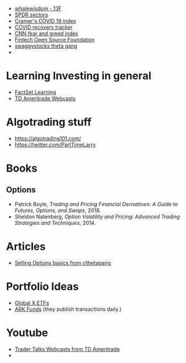 - [whalewisdom - 13F](https://whalewisdom.com/)
- [SPDR sectors](https://www.sectorspdr.com/sectorspdr/)
- [Cramer's COVID 19 index](https://www.cnbc.com/cramer-covid-19-stocks/)
- [COVID recovery tracker](http://graphics.wsj.com/marketwatch/coronavirus-economic-recovery-tracker/#/)
- [CNN fear and greed index](https://money.cnn.com/data/fear-and-greed/)
- [Fintech Open Source Foundation](https://www.finos.org/)
- [swaggystocks theta gang](https://www.swaggystocks.com/dashboard/stocks/theta-gang)
-  


# Learning Investing in general
-   [FactSet Learning](https://learning.factset.com/)
-   [TD Ameritrade Webcasts](https://events.thinkorswim.com/#/webcast)



# Algotrading stuff
-   https://algotrading101.com/
-   https://twitter.com/PartTimeLarry


# Books

## Options
- Patrick Boyle, _Trading and Pricing Financial Derivatives: A Guide to Futures, Options, and Swaps_, 2018.
- Sheldon Natenberg, _Option Volatility and Pricing: Advanced Trading Strategies and Techniques_, 2014.


# Articles
-   [Selling Options basics from r/thetagang](https://www.reddit.com/r/thetagang/wiki/index)

# Portfolio Ideas
- [Global X ETFs](https://www.globalxetfs.com/explore/)
- [ARK Funds](https://ark-funds.com/) (they publish transactions daily.)


# Youtube
- [Trader Talks Webcasts from TD Ameritrade](https://www.youtube.com/channel/UCRKoXeObvJ1BtjHFAMEaXFw)
- 